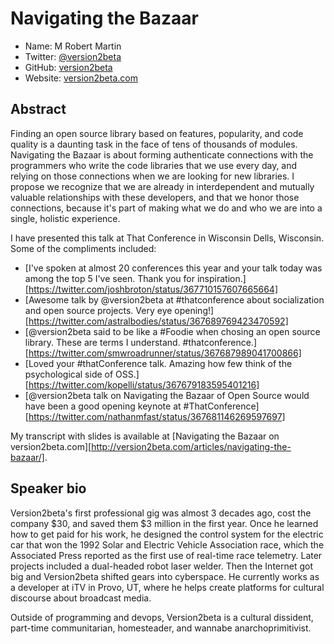 # Navigating the Bazaar

* Name: M Robert Martin
* Twitter: [@version2beta][twitter]
* GitHub: [version2beta][github]
* Website: [version2beta.com][website]

## Abstract

Finding an open source library based on features, popularity, and code quality is a daunting task in the face of tens of thousands of modules. Navigating the Bazaar is about forming authenticate connections with the programmers who write the code libraries that we use every day, and relying on those connections when we are looking for new libraries. I propose we recognize that we are already in interdependent and mutually valuable relationships with these developers, and that we honor those connections, because it's part of making what we do and who we are into a single, holistic experience.

I have presented this talk at That Conference in Wisconsin Dells, Wisconsin. Some of the compliments included:

* [I've spoken at almost 20 conferences this year and your talk today was among the top 5 I've seen. Thank you for inspiration.][https://twitter.com/joshbroton/status/367710157607665664]
* [Awesome talk by @version2beta at #thatconference about socialization and open source projects. Very eye opening!][https://twitter.com/astralbodies/status/367689769423470592]
* [@version2beta said to be like a #Foodie when chosing an open source library. These are terms I understand. #thatconference.][https://twitter.com/smwroadrunner/status/367687989041700866]
* [Loved your #thatConference talk. Amazing how few think of the psychological side of OSS.][https://twitter.com/kopelli/status/367679183595401216]
* [@version2beta talk on Navigating the Bazaar of Open Source would have been a good opening keynote at #ThatConference][https://twitter.com/nathanmfast/status/367681146269597697]

My transcript with slides is available at [Navigating the Bazaar on version2beta.com][http://version2beta.com/articles/navigating-the-bazaar/].

## Speaker bio

Version2beta's first professional gig was almost 3 decades ago, cost the company $30, and saved them $3 million in the first year. Once he learned how to get paid for his work, he designed the control system for the electric car that won the 1992 Solar and Electric Vehicle Association race, which the Associated Press reported as the first use of real-time race telemetry. Later projects included a dual-headed robot laser welder. Then the Internet got big and Version2beta shifted gears into cyberspace. He currently works as a developer at iTV in Provo, UT, where he helps create platforms for cultural discourse about broadcast media.

Outside of programming and devops, Version2beta is a cultural dissident, part-time communitarian, homesteader, and wannabe anarchoprimitivist.

[twitter]: https://twitter.com/version2beta "Version2beta on Twitter"
[github]: https://github.com/version2beta "Version2beta on Github"
[website]: http://version2beta.com "Version2beta's website"
